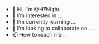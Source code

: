 - 👋 Hi, I’m @H7Night
- 👀 I’m interested in ...
- 🌱 I’m currently learning ...
- 💞️ I’m looking to collaborate on ...
- 📫 How to reach me ...

<!---
H7Night/H7Night is a ✨ special ✨ repository because its `README.md` (this file) appears on your GitHub profile.
You can click the Preview link to take a look at your changes.
--->
